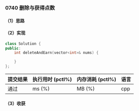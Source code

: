 ### 0740 删除与获得点数

#### （1）思路

#### （2）实现

```cpp
class Solution {
public:
    int deleteAndEarn(vector<int>& nums) {

    }
};
```

| 提交结果 | 执行用时 (pctl%) | 内存消耗 (pctl%) | 语言 |
|:---------|:-----------------|:-----------------|:-----|
| 通过     |  ms (%)   |  MB (%)  | cpp  |

#### （3）收获
